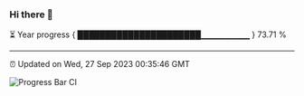 ### Hi there 👋

⏳ Year progress { ██████████████████████▁▁▁▁▁▁▁▁ } 73.71 %

---

⏰ Updated on Wed, 27 Sep 2023 00:35:46 GMT

![Progress Bar CI](https://github.com/Shyam-Makwana/GitHub-Actions-Demo/workflows/Progress%20Bar%20CI/badge.svg)
